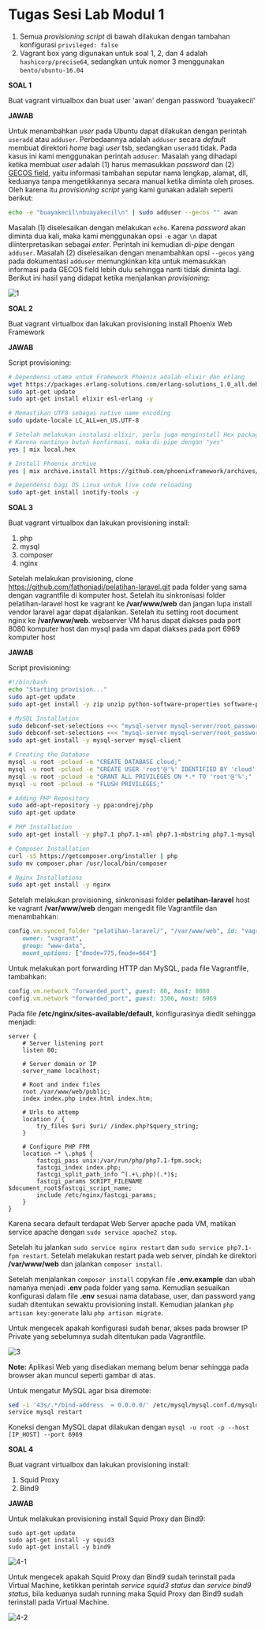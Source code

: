 # Tugas Sesi Lab Modul 1

1. Semua *provisioning script* di bawah dilakukan dengan tambahan konfigurasi `privileged: false`
2. Vagrant box yang digunakan untuk soal 1, 2, dan 4 adalah `hashicorp/precise64`, sedangkan untuk nomor 3 menggunakan `bento/ubuntu-16.04`

__SOAL 1__

Buat vagrant virtualbox dan buat user 'awan' dengan password 'buayakecil'

__JAWAB__

Untuk menambahkan *user* pada Ubuntu dapat dilakukan dengan perintah `useradd` atau `adduser`. Perbedaannya adalah `adduser` secara *default* membuat direktori *home* bagi *user* tsb, sedangkan `useradd` tidak. Pada kasus ini kami menggunakan perintah `adduser`. Masalah yang dihadapi ketika membuat *user* adalah (1) harus memasukkan *password* dan (2) [GECOS field](https://en.wikipedia.org/wiki/Gecos_field), yaitu informasi tambahan seputar nama lengkap, alamat, dll, keduanya tanpa mengetikkannya secara manual ketika diminta oleh proses. Oleh karena itu *provisioning script* yang kami gunakan adalah seperti berikut:

```bash
echo -e "buayakecil\nbuayakecil\n" | sudo adduser --gecos "" awan
```

Masalah (1) diselesaikan dengan melakukan `echo`. Karena *password* akan diminta dua kali, maka kami menggunakan opsi `-e` agar `\n` dapat diinterpretasikan sebagai *enter*. Perintah ini kemudian di-*pipe* dengan `adduser`. Masalah (2) diselesaikan dengan menambahkan opsi `--gecos` yang pada dokumentasi `adduser` memungkinkan kita untuk memasukkan informasi pada GECOS field lebih dulu sehingga nanti tidak diminta lagi. Berikut ini hasil yang didapat ketika menjalankan *provisioning*:

![1](files/images/1.png)

__SOAL 2__

Buat vagrant virtualbox dan lakukan provisioning install Phoenix Web Framework

__JAWAB__

Script provisioning:

```bash
# Dependensi utama untuk Framework Phoenix adalah elixir dan erlang
wget https://packages.erlang-solutions.com/erlang-solutions_1.0_all.deb && sudo dpkg -i erlang-solutions_1.0_all.deb
sudo apt-get update
sudo apt-get install elixir esl-erlang -y

# Memastikan UTF8 sebagai native name encoding
sudo update-locale LC_ALL=en_US.UTF-8

# Setelah melakukan instalasi elixir, perlu juga menginstall Hex package manager
# Karena nantinya butuh konfirmasi, maka di-pipe dengan "yes"
yes | mix local.hex

# Install Phoenix archive
yes | mix archive.install https://github.com/phoenixframework/archives/raw/master/phx_new.ez

# Dependensi bagi OS Linux untuk live code reloading
sudo apt-get install inotify-tools -y
```

__SOAL 3__

Buat vagrant virtualbox dan lakukan provisioning install:
1. php
2. mysql
3. composer
4. nginx

Setelah melakukan provisioning, clone https://github.com/fathoniadi/pelatihan-laravel.git pada folder yang sama dengan vagrantfile di komputer host. Setelah itu sinkronisasi folder pelatihan-laravel host ke vagrant ke **/var/www/web** dan jangan lupa install vendor laravel agar dapat dijalankan. Setelah itu setting root document nginx ke **/var/www/web**. webserver VM harus dapat diakses pada port 8080 komputer host dan mysql pada vm dapat diakses pada port 6969 komputer host

__JAWAB__

Script provisioning:
```bash
#!/bin/bash
echo "Starting provision..."
sudo apt-get update
sudo apt-get install -y zip unzip python-software-properties software-properties-common curl git

# MySQL Installation
sudo debconf-set-selections <<< "mysql-server mysql-server/root_password password cloud"
sudo debconf-set-selections <<< "mysql-server mysql-server/root_password_again password cloud"
sudo apt-get install -y mysql-server mysql-client

# Creating the Database
mysql -u root -pcloud -e "CREATE DATABASE cloud;"
mysql -u root -pcloud -e "CREATE USER 'root'@'%' IDENTIFIED BY 'cloud';"
mysql -u root -pcloud -e "GRANT ALL PRIVILEGES ON *.* TO 'root'@'%';"
mysql -u root -pcloud -e "FLUSH PRIVILEGES;"

# Adding PHP Repository
sudo add-apt-repository -y ppa:ondrej/php
sudo apt-get update

# PHP Installation
sudo apt-get install -y php7.1 php7.1-xml php7.1-mbstring php7.1-mysql php7.1-json php7.1-curl php7.1-cli php7.1-common php7.1-mcrypt php7.1-gd libapache2-mod-php7.1 php7.1-zip

# Composer Installation
curl -sS https://getcomposer.org/installer | php
sudo mv composer.phar /usr/local/bin/composer

# Nginx Installations
sudo apt-get install -y nginx
```

Setelah melakukan provisioning, sinkronisasi folder __pelatihan-laravel__ host ke vagrant __/var/www/web__ dengan mengedit file Vagrantfile dan menambahkan:
```ruby
config.vm.synced_folder "pelatihan-laravel/", "/var/www/web", id: "vagrant-root",
	owner: "vagrant",
	group: "www-data",
	mount_options: ["dmode=775,fmode=664"]
```

Untuk melakukan port forwarding HTTP dan MySQL, pada file Vagrantfile, tambahkan:
```ruby
config.vm.network "forwarded_port", guest: 80, host: 8080
config.vm.network "forwarded_port", guest: 3306, host: 6969
```

Pada file __/etc/nginx/sites-available/default__, konfigurasinya diedit sehingga menjadi:
```
server {
    # Server listening port
    listen 80;

    # Server domain or IP
    server_name localhost;

    # Root and index files
    root /var/www/web/public;
    index index.php index.html index.htm;

    # Urls to attemp
    location / {
        try_files $uri $uri/ /index.php?$query_string;
    }

    # Configure PHP FPM
    location ~* \.php$ {
        fastcgi_pass unix:/var/run/php/php7.1-fpm.sock;
        fastcgi_index index.php;
        fastcgi_split_path_info ^(.+\.php)(.*)$;
        fastcgi_params SCRIPT_FILENAME $document_root$fastcgi_script_name;
        include /etc/nginx/fastcgi_params;
    }
}
```

Karena secara default terdapat Web Server apache pada VM, matikan service apache dengan `sudo service apache2 stop`.

Setelah itu jalankan `sudo service nginx restart` dan `sudo service php7.1-fpm restart`. Setelah melakukan restart pada web server, pindah ke direktori __/var/www/web__ dan jalankan `composer install`.

Setelah menjalankan `composer install` copykan file __.env.example__ dan ubah namanya menjadi __.env__ pada folder yang sama. Kemudian sesuaikan konfigurasi dalam file __.env__ sesuai nama database, user, dan password yang sudah ditentukan sewaktu provisioning install. Kemudian jalankan `php artisan key:generate` lalu `php artisan migrate`.

Untuk mengecek apakah konfigurasi sudah benar, akses pada browser IP Private yang sebelumnya sudah ditentukan pada Vagrantfile.

![3](files/images/3.png)

__Note:__
Aplikasi Web yang disediakan memang belum benar sehingga pada browser akan muncul seperti gambar di atas.

Untuk mengatur MySQL agar bisa diremote:
```bash
sed -i '43s/.*/bind-address  = 0.0.0.0/' /etc/mysql/mysql.conf.d/mysqld.cnf
service mysql restart
```

Koneksi dengan MySQL dapat dilakukan dengan `
mysql -u root -p --host [IP_HOST] --port 6969 `

__SOAL 4__

Buat vagrant virtualbox dan lakukan provisioning install:
1. Squid Proxy
2. Bind9

__JAWAB__

Untuk melakukan provisioning install Squid Proxy dan Bind9:

```
sudo apt-get update
sudo apt-get install -y squid3
sudo apt-get install -y bind9
```

![4-1](files/images/4-1.png)

Untuk mengecek apakah Squid Proxy dan Bind9 sudah terinstall pada Virtual Machine, ketikkan perintah _service squid3 status_ dan _service bind9 status_, bila keduanya sudah running maka Squid Proxy dan Bind9 sudah terinstall pada Virtual Machine.

![4-2](files/images/4-2.png)
